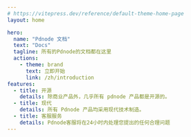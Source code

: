 ```yaml
---
# https://vitepress.dev/reference/default-theme-home-page
layout: home

hero:
  name: "Pdnode 文档"
  text: "Docs"
  tagline: 所有的Pdnode的文档都在这里
  actions:
    - theme: brand
      text: 立即开始
      link: /zh/introduction
features:
  - title: 开源
    details: 除商业产品外，几乎所有 pdnode 产品都是开源的。
  - title: 现代
    details: 所有 Pdnode 产品均采用现代技术制造。
  - title: 客服服务
    details: Pdnode客服将在24小时内处理您提出的任何合理问题
---
```


